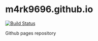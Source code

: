 # m4rk9696.github.io

[![Build Status](https://travis-ci.org/M4rk9696/mind-slice.svg?branch=source)](https://travis-ci.org/M4rk9696/mind-slice)

Github pages repository
